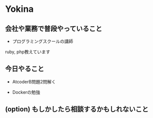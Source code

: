 # Yokina

## 会社や業務で普段やっていること

- プログラミングスクールの講師

ruby, php教えています


## 今日やること

- AtcoderB問題2問解く

- Dockerの勉強

## (option) もしかしたら相談するかもしれないこと


